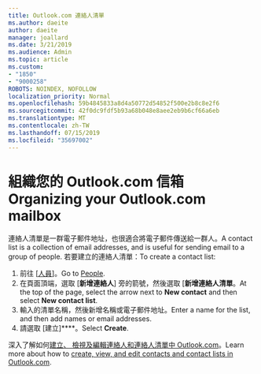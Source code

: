 ```yaml
---
title: Outlook.com 連絡人清單
ms.author: daeite
author: daeite
manager: joallard
ms.date: 3/21/2019
ms.audience: Admin
ms.topic: article
ms.custom:
- "1850"
- "9000258"
ROBOTS: NOINDEX, NOFOLLOW
localization_priority: Normal
ms.openlocfilehash: 59b4845833a8d4a50772d54852f500e2b8c8e2f6
ms.sourcegitcommit: 42f0dc9fdf5b93a68b048e8aee2eb9b6cf66a6eb
ms.translationtype: MT
ms.contentlocale: zh-TW
ms.lasthandoff: 07/15/2019
ms.locfileid: "35697002"
---
```

# <a name="organizing-your-outlookcom-mailbox"></a><span data-ttu-id="1c705-102">組織您的 Outlook.com 信箱</span><span class="sxs-lookup"><span data-stu-id="1c705-102">Organizing your Outlook.com mailbox</span></span>

<span data-ttu-id="1c705-103">連絡人清單是一群電子郵件地址，也很適合將電子郵件傳送給一群人。</span><span class="sxs-lookup"><span data-stu-id="1c705-103">A contact list is a collection of email addresses, and is useful for sending email to a group of people.</span></span> <span data-ttu-id="1c705-104">若要建立的連絡人清單：</span><span class="sxs-lookup"><span data-stu-id="1c705-104">To create a contact list:</span></span>

1. <span data-ttu-id="1c705-105">前往 [[人員](https://outlook.live.com/people/)]。</span><span class="sxs-lookup"><span data-stu-id="1c705-105">Go to [People](https://outlook.live.com/people/).</span></span>
1. <span data-ttu-id="1c705-106">在頁面頂端，選取 [**新增連絡人**] 旁的箭號，然後選取 [**新增連絡人清單**。</span><span class="sxs-lookup"><span data-stu-id="1c705-106">At the top of the page, select the arrow next to **New contact** and then select **New contact list**.</span></span>
1. <span data-ttu-id="1c705-107">輸入的清單名稱，然後新增名稱或電子郵件地址。</span><span class="sxs-lookup"><span data-stu-id="1c705-107">Enter a name for the list, and then add names or email addresses.</span></span>
1. <span data-ttu-id="1c705-108">請選取 [建立]\*\*\*\*。</span><span class="sxs-lookup"><span data-stu-id="1c705-108">Select **Create**.</span></span>

<span data-ttu-id="1c705-109">深入了解如何[建立、 檢視及編輯連絡人和連絡人清單中 Outlook.com](https://support.office.com/article/5b909158-036e-4820-92f7-2a27f57b9f01?wt.mc_id=Office_Outlook_com_Alchemy)。</span><span class="sxs-lookup"><span data-stu-id="1c705-109">Learn more about how to [create, view, and edit contacts and contact lists in Outlook.com](https://support.office.com/article/5b909158-036e-4820-92f7-2a27f57b9f01?wt.mc_id=Office_Outlook_com_Alchemy).</span></span>
